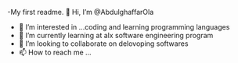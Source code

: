 -My first readme.
👋 Hi, I’m @AbdulghaffarOla
- 👀 I’m interested in ...coding and learning programming languages
- 🌱 I’m currently learning at alx software engineering program
- 💞️ I’m looking to collaborate on delovoping softwares 
- 📫 How to reach me ...

<!---
AbdulghaffarOla/AbdulghaffarOla is a ✨ special ✨ repository because its `README.md` (this file) appears on your GitHub profile.
You can click the Preview link to take a look at your changes.
--->
